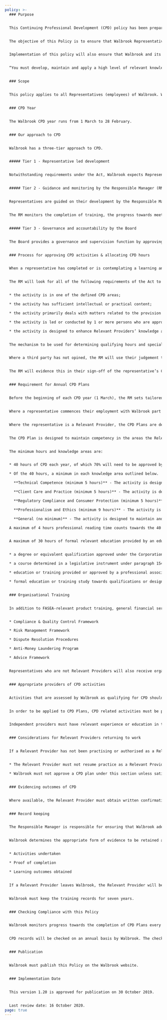 ```yaml
---
policy: >-
  ### Purpose


  This Continuing Professional Development (CPD) policy has been prepared and approved by Barbacane Advisors Pty Ltd trading as Walbrook Wealth Management (“Walbrook”)(ACN 626 694 139, AFSL512465) and must be made available to both Representatives and the public via the company website.


  The objective of this Policy is to ensure that Walbrook Representatives maintain professional knowledge and skills that enable them to provide high quality wealth management and personal financial advice services to Walbrook clients. It also serves to ensure that Walbrook and its Representatives meet the required standards as set out by the Financial Advisers Standards and Ethics Authority (FASEA) and prescribed by the Corporations Act 2001 (Cth) and the Corporations (Relevant Providers Continuing Professional Development Standard) Determination 2018.


  Implementation of this policy will also ensure that Walbrook and its Relevant Providers act in accordance with the Financial Adviser Standards and Ethics Authority (FASEA) Code of Ethics and specifically Standard 10:


  “You must develop, maintain and apply a high level of relevant knowledge and skills.”


  ### Scope


  This policy applies to all Representatives (employees) of Walbrook. Where this policy refers to a Representative that is a Relevant Provider as defined by FASEA, reference will be made to Relevant Provider rather than Representative.


  ### CPD Year


  The Walbrook CPD year runs from 1 March to 28 February.


  ### Our approach to CPD


  Walbrook has a three-tier approach to CPD.


  ##### Tier 1 ‐ Representative led development


  Notwithstanding requirements under the Act, Walbrook expects Representatives to drive their development and continuing professional development. Also, our Representatives are expected, at all times, to ensure they meet or exceed the standards and requirements set out in their CPD Plans and the standards set by FASEA (where applicable). 


  ##### Tier 2 ‐ Guidance and monitoring by the Responsible Manager (RM)


  Representatives are guided on their development by the Responsible Manager (RM). This guidance will include a CPD Plan and ongoing coaching and supervision. 


  The RM monitors the completion of training, the progress towards meeting annual CPD requirements and reports to the Board regularly. 


  ##### Tier 3 ‐ Governance and accountability by the Board


  The Board provides a governance and supervision function by approving the CPD policy and reviewing CPD completion reports.


  ### Process for approving CPD activities & allocating CPD hours


  When a representative has completed or is contemplating a learning and development activity, they should forward details of the activity to the RM. The RM will then confirm whether the activity qualifies for CPD, for how many hours and in what specialist area.


  The RM will look for all of the following requirements of the Act to be satisfied when making this assessment:


  * the activity is in one of the defined CPD areas;

  * the activity has sufficient intellectual or practical content;

  * the activity primarily deals with matters related to the provision of financial product advice, financial advice services and financial advice business;

  * the activity is led or conducted by 1 or more persons who are appropriate, and have sufficient standing, expertise, academic qualifications and/or practical experience;

  * the activity is designed to enhance Relevant Providers’ knowledge and skills in areas that are relevant to the provision of financial product advice and financial advice services.


  The mechanism to be used for determining qualifying hours and specialist area is primarily reliance on the professional body or education provider that is providing the education. The RM may reduce (not increase) the number of hours credited.


  Where a third party has not opined, the RM will use their judgement to estimate the amount of time the learning and development activity will take to complete, and the specialist area or areas that are relevant.


  The RM will evidence this in their sign-off of the representative’s CPD Plan.


  ### Requirement for Annual CPD Plans


  Before the beginning of each CPD year (1 March), the RM sets tailored CPD targets for each representative, based upon assessment, review and individual development needs. The RM captures these targets and objectives in a CPD Plan. This Plan must be in place before the start of the CPD year.


  Where a representative commences their employment with Walbrook part way through the year, the RM calculates the required targets on a pro‐rata basis.


  Where the representative is a Relevant Provider, the CPD Plans are designed to meet or exceed standards set by the Financial Adviser Standards and Ethics Authority (FASEA).


  The CPD Plan is designed to maintain competency in the areas the Relevant Provider is qualified and licensed to provide Financial Advice. The RM approves the plan, which consists of no less than the minimum hours and knowledge areas required by FASEA.


  The minimum hours and knowledge areas are:


  * 40 hours of CPD each year, of which 70% will need to be approved by Walbrook.

  * Of the 40 hours, a minimum in each knowledge area outlined below.

    **Technical Competence (minimum 5 hours)** - The activity is designed to enhance participants’ technical proficiency and ability to develop and provide advice strategies that are appropriate to the objectives, financial situations and needs of different classes of retail clients. 

    **Client Care and Practice (minimum 5 hours)** - The activity is designed to enhance participants’ ability to act as a client-centric practitioner in advising retail clients. 

    **Regulatory Compliance and Consumer Protection (minimum 5 hours)** - The activity is designed to enhance participants’ understanding of applicable legal obligations and how to comply with them.  

    **Professionalism and Ethics (minimum 9 hours)** - The activity is designed to enhance participants’ capacity to act as an ethical professional. 

    **General (no minimum)** - The activity is designed to maintain and extend participants’ professional capabilities, knowledge and skills, including keeping up to date with regulatory, technical and other relevant developments, but is not in an area referred to in another item of this table. 

  A maximum of 4 hours professional reading time counts towards the 40 hours requirement.


  A maximum of 30 hours of formal relevant education provided by an education provider counts towards the 40 hours requirements, which may include any of the following:


  * a degree or equivalent qualification approved under the Corporations (Relevant Providers Degrees, Qualifications and Courses Standard) Determination 2018;

  * a course determined in a legislative instrument under paragraph 1546B(1)(b) of the Act e.g. a degree that an existing Relevant Provider would undertake to meet the new standards by 1 January 2024;

  * education or training provided or approved by a professional association;

  * formal education or training study towards qualifications or designations relevant to practice as a relevant provider.


  ### Organisational Training


  In addition to FASEA-relevant product training, general financial services training and industry development, Walbrook will provide training on the following areas:


  * Compliance & Quality Control Framework

  * Risk Management Framework

  * Dispute Resolution Procedures

  * Anti-Money Laundering Program

  * Advice Framework


  Representatives who are not Relevant Providers will also receive organisational training, and the Compliance & Quality Control Manager will maintain CPD Plans for them.


  ### Appropriate providers of CPD activities


  Activities that are assessed by Walbrook as qualifying for CPD should be provided by persons or entities that hold appropriate qualifications, accreditations and or practical experience, relevant to the training provided.


  In order to be applied to CPD Plans, CPD related activities must be provided by and/or accredited by a recognised industry provider such as the Financial Planning Association, Kaplan, or Chartered Accountants Australia & New Zealand.


  Independent providers must have relevant experience or education in the field in which they are training. They must declare the learning outcomes and be able to demonstrate how the content or training provided meets the learning outcomes. Walbrook will then determine if the training is appropriate for the Representatives CPD Plan.


  ### Considerations for Relevant Providers returning to work


  If a Relevant Provider has not been practising or authorised as a Relevant Provider for a continuous period of 2 years or more, the RM must take the following into account:


  * The Relevant Provider must not resume practice as a Relevant Provider of Walbrook unless Walbrook has approved the Relevant Provider’s CPD plan for the first CPD year after the Relevant Provider resumes practice.

  * Walbrook must not approve a CPD plan under this section unless satisfied that it is appropriate to address gaps in the Relevant Provider’s competence, knowledge and skills arising from the Relevant Provider’s absence from practice.


  ### Evidencing outcomes of CPD


  Where available, the Relevant Provider must obtain written confirmation from the training provider, which indicates the training provider, activities undertaken, learning outcomes, the knowledge area and applicable CPD hours. Where the training provider has not noted learning outcomes on the confirmation, these should be included by the Relevant Provider in their own words in the Kaplan OnTrack system. 


  ### Record keeping


  The Responsible Manager is responsible for ensuring that Walbrook adequately trains its Relevant Providers. Under the changes introduced by FASEA, evidence of CPD completion is required to be maintained by the Relevant Provider or Walbrook for approved CPD.


  Walbrook determines the appropriate form of evidence to be retained at the time of accreditation of the CPD by Walbrook. At a minimum, it should evidence:


  * Activities undertaken

  * Proof of completion

  * Learning outcomes obtained


  If a Relevant Provider leaves Walbrook, the Relevant Provider will be entitled to a copy of their register entries to ensure continuity.


  Walbrook must keep the training records for seven years.


  ### Checking Compliance with this Policy


  Walbrook monitors progress towards the completion of CPD Plans every month. Representatives must record all CPD activities that count towards the CPD Plan, as they are completed.


  CPD records will be checked on an annual basis by Walbrook. The check will use a 100% sample size and seek to confirm that each entry has appropriate evidence and that evidence supports the knowledge areas indicated.


  ### Publication


  Walbrook must publish this Policy on the Walbrook website.


  ### Implementation Date


  This version 1.20 is approved for publication on 30 October 2019.


  Last review date: 16 October 2020.
page: true
---
```

